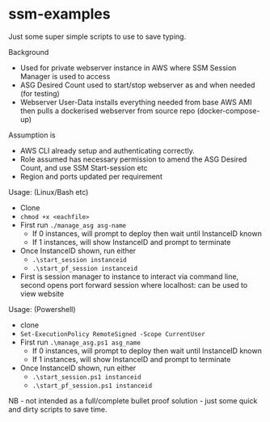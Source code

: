 # ssm-examples
Just some super simple scripts to use to save typing.

Background
- Used for private webserver instance in AWS where SSM Session Manager is used to access
- ASG Desired Count used to start/stop webserver as and when needed (for testing)
- Webserver User-Data installs everything needed from base AWS AMI then pulls a dockerised webserver from source repo (docker-compose-up)


Assumption is 
- AWS CLI already setup and authenticating correctly.
- Role assumed has necessary permission to amend the ASG Desired Count, and use SSM Start-session etc
- Region and ports updated per requirement

Usage: (Linux/Bash etc)
- Clone
- ```chmod +x <eachfile>```
- First run ```./manage_asg asg-name```
  - If 0 instances, will prompt to deploy then wait until InstanceID known
  - If 1 instances, will show InstanceID and prompt to terminate
- Once InstanceID shown, run either
  -   ```.\start_session instanceid```
  -   ```.\start_pf_session instanceid```
- First is session manager to instance to interact via command line, second opens port forward session where localhost:<localPortNumber> can be used to view website

Usage: (Powershell)
- clone
- ```Set-ExecutionPolicy RemoteSigned -Scope CurrentUser```
- First run ```.\manage_asg.ps1 asg_name```
  - If 0 instances, will prompt to deploy then wait until InstanceID known
  - If 1 instances, will show InstanceID and prompt to terminate
- Once InstanceID shown, run either
  -   ```.\start_session.ps1 instanceid```
  -   ```.\start_pf_session.ps1 instanceid```

NB - not intended as a full/complete bullet proof solution - just some quick and dirty scripts to save time.

